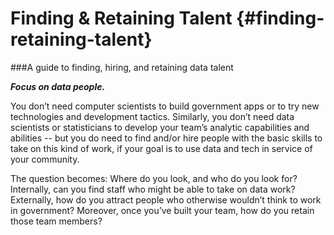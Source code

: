 # Finding & Retaining Talent {#finding-retaining-talent}
###A guide to finding, hiring, and retaining data talent

**_Focus on data people._**

You don’t need computer scientists to build government apps or to try new technologies and development tactics. Similarly, you don’t need data scientists or statisticians to develop your team’s analytic capabilities and abilities -- but you do need to find and/or hire people with the basic skills to take on this kind of work, if your goal is to use data and tech in service of your community.

The question becomes: Where do you look, and who do you look for? Internally, can you find staff who might be able to take on data work? Externally, how do you attract people who otherwise wouldn’t think to work in government? Moreover, once you’ve built your team, how do you retain those team members?